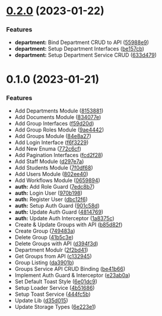 

# [0.2.0](https://github.com/bolorundurovj/enrout-admin/compare/0.1.0...0.2.0) (2023-01-22)


### Features

* **department:** Bind Department CRUD to API ([55988e9](https://github.com/bolorundurovj/enrout-admin/commit/55988e92333bcd836bd2ea1894e0b5975cea0d8d))
* **department:** Setup Department Interfaces ([be157cb](https://github.com/bolorundurovj/enrout-admin/commit/be157cbb18176ff6e7a27762e5dfef8fc9bc345a))
* **department:** Setup Department Service CRUD ([633d479](https://github.com/bolorundurovj/enrout-admin/commit/633d4795c1e416f149959b45b0a7a44f674c8602))

# 0.1.0 (2023-01-21)


### Features

* Add Departments Module ([8153881](https://github.com/bolorundurovj/enrout-admin/commit/81538815fa588949a15279a051228f4718b5d9a5))
* Add Documents Module ([834077e](https://github.com/bolorundurovj/enrout-admin/commit/834077e6366197b9928e2ad8699681fce4f35650))
* Add Group Interfaces ([f59d20d](https://github.com/bolorundurovj/enrout-admin/commit/f59d20de0622bc8104333ba2fcff9ace004dae75))
* Add Group Roles Module ([9ae4442](https://github.com/bolorundurovj/enrout-admin/commit/9ae44429664eff82f23d17567f0b13b2a95004e2))
* Add Groups Module ([84e8a27](https://github.com/bolorundurovj/enrout-admin/commit/84e8a27415e9b6c3f8a1ad1da26adcf8c07c4f30))
* Add Login Interface ([f6f3229](https://github.com/bolorundurovj/enrout-admin/commit/f6f32299b31fd1718f8e8903b765a4eb6ae91245))
* Add New Enuma ([772c6cf](https://github.com/bolorundurovj/enrout-admin/commit/772c6cf378ea1b5e12b4ff8ef0fd1a4af925666e))
* Add Pagination Interfaces ([fcd2f28](https://github.com/bolorundurovj/enrout-admin/commit/fcd2f28ee0f497b9f182d54c3a246d005f01d730))
* Add Staff Module ([d297e7a](https://github.com/bolorundurovj/enrout-admin/commit/d297e7ab0ec44db05d9479bc1191f50c1fc98c60))
* Add Students Module ([7f0df68](https://github.com/bolorundurovj/enrout-admin/commit/7f0df68ea7ca3f89af4b9bc763842228de02bf1f))
* Add Users Module ([802ee40](https://github.com/bolorundurovj/enrout-admin/commit/802ee400992ae11b4d2892942ef20b5f7ddbe027))
* Add Workflows Module ([0659894](https://github.com/bolorundurovj/enrout-admin/commit/06598941b589f78a016cb9b12fe86f056f4f8a74))
* **auth:** Add Role Guard ([7edc8b7](https://github.com/bolorundurovj/enrout-admin/commit/7edc8b7a767bdd6b7f076a4ee07a4af3d26a7651))
* **auth:** Login User ([970b198](https://github.com/bolorundurovj/enrout-admin/commit/970b19870df2af027bb369a9b639a736d0cf9920))
* **auth:** Register User ([dbc12f6](https://github.com/bolorundurovj/enrout-admin/commit/dbc12f63308f1c5e6219b74ee81471cd8666e8e7))
* **auth:** Setup Auth Guard ([901c58d](https://github.com/bolorundurovj/enrout-admin/commit/901c58dabace70fa33c7164de5e80a7639e9751f))
* **auth:** Update Auth Guard ([4814769](https://github.com/bolorundurovj/enrout-admin/commit/4814769c991a8e059bf49a384626e6df9fddb1d4))
* **auth:** Update Auth Interceptor ([1a8375c](https://github.com/bolorundurovj/enrout-admin/commit/1a8375c2f544ca1d2866d02ee335e0815c2d45e6))
* Create & Update Groups with API ([b85d82f](https://github.com/bolorundurovj/enrout-admin/commit/b85d82fa51190550fc9ec7c8bb52450a26023ed3))
* Create Group ([749483a](https://github.com/bolorundurovj/enrout-admin/commit/749483afd49fda892eda8966e12ad9e27f3125b4))
* Delete Group ([41b5c3e](https://github.com/bolorundurovj/enrout-admin/commit/41b5c3e9846cd6d508eb786a75aed1660f0e7fb7))
* Delete Groups with API ([d394f3d](https://github.com/bolorundurovj/enrout-admin/commit/d394f3d5b70483d833ce1a8fcf6d59a5daa21e9a))
* Department Modulr ([2f2bd41](https://github.com/bolorundurovj/enrout-admin/commit/2f2bd41a05f9ff70ee2d38eb5f42089a65b549d4))
* Get Groups from API ([c132945](https://github.com/bolorundurovj/enrout-admin/commit/c132945e7b3b2e35206b23a3375438543e7ec2d0))
* Group Listing ([da3901b](https://github.com/bolorundurovj/enrout-admin/commit/da3901b58f48a62718a2c5d70588e0d643ce01aa))
* Groups Service API CRUD Binding ([be41b66](https://github.com/bolorundurovj/enrout-admin/commit/be41b66b6826d68dc42a561b892368acc95c954f))
* Implement Auth Guard & Interceptor ([e23ab0a](https://github.com/bolorundurovj/enrout-admin/commit/e23ab0ade59a6d4bd44b35995cb8efed70fb3a36))
* Set Default Toast Style ([6e01dc9](https://github.com/bolorundurovj/enrout-admin/commit/6e01dc986302a0d79dbbbf1ecccca4990d2acef7))
* Setup Loader Service ([4b51686](https://github.com/bolorundurovj/enrout-admin/commit/4b51686187727d36f302a05139194d71742e1ab4))
* Setup Toast Service ([444fc5b](https://github.com/bolorundurovj/enrout-admin/commit/444fc5bfb9538a46c0fe8b487ed4934dfb6bd516))
* Update Lib ([d35d015](https://github.com/bolorundurovj/enrout-admin/commit/d35d015af67d00a96ea2159684fceda6f5d0c16b))
* Update Storage Types ([6e223e1](https://github.com/bolorundurovj/enrout-admin/commit/6e223e18e0830d6e5e6707dc1d16fe90696c7735))